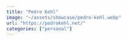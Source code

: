 ```yaml
---
title: "Pedro Kehl"
image: "~/assets/showcase/pedro-kehl.webp"
url: "https://pedrokehl.net/"
categories: ["personal"]
---
```

